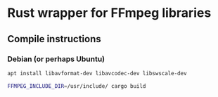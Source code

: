 # Rust wrapper for FFmpeg libraries

## Compile instructions

### Debian (or perhaps Ubuntu)

```bash
apt install libavformat-dev libavcodec-dev libswscale-dev

FFMPEG_INCLUDE_DIR=/usr/include/ cargo build
```
